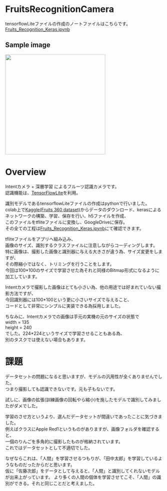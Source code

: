 # FruitsRecognitionCamera
tensorflowLiteファイルの作成のノートファイルはこちらです。  
[Fruits_Recognition_Keras.ipynb](https://github.com/maro-amoeba/FruitsRecognitionCamera/blob/master/Fruits_Recognition_Keras.ipynb)
## Sample image  
<img src="https://user-images.githubusercontent.com/37995730/50756840-db033a80-12a0-11e9-9ef5-e8dab346e86c.png" width="320px">  

# Overview  

Intentカメラ + 深層学習 によるフルーツ認識カメラです。  
認識機能は、[TensorFlowLite](https://codelabs.developers.google.com/codelabs/tensorflow-for-poets-2-tflite/#0)を利用。  


識別モデルであるtensorflowLiteファイルの作成はpythonで行いました。  
colab上で[Kaggle(Fruits 360 dataset)](https://www.kaggle.com/moltean/fruits/home)からデータのダウンロード、kerasによるネットワークの構築、学習、保存を行い、h5ファイルを作成、  
このファイルをtfliteファイルに変換し、GoogleDriveに保存。  
その全ての工程は[Fruits_Recognition_Keras.ipynb](https://github.com/maro-amoeba/FruitsRecognitionCamera/blob/master/Fruits_Recognition_Keras.ipynb)にて確認できます。  
  
tfliteファイルをアプリへ組み込み、  
画像のサイズ、識別するクラスファイルに注意しながらコーディングします。  
特に画像は、撮影した画像と識別器に与える大きさが違う為、サイズ変更をしますが、  
その際縮小ではなく、トリミングを行うことをします。  
今回は100*100のサイズで学習させた為それと同様のBitmap形式になるように加工しています。  

Intentカメラで撮影した画像はとても小さい為、他の用途では好まれていない撮影方法ですが、  
今回識別器には100*100という更に小さいサイズで与えること、  
コードとして非常にシンプルに実装できる為採用しました。  

ちなみに、Intentカメラでの画像は手元の実機の元のサイズの状態で  
width = 135  
height = 240  
でした。224*224というサイズで学習させることもある為、  
別のタスクでは使えない場合もあります。  

# 課題  
データセットの問題になると思いますが、モデルの汎用性が全くありませんでした。  
つまり撮影しても認識できないです。元も子もないです。  

試しに、画像の拡張(訓練画像の回転やら縮小)を施したモデルで識別してみましたがダメでした。  

学習のさせ方というより、選んだデータセットが間違いであったことに気づきました。  
例えばクラスにApple Red1というものがありますが、画像フォルダを確認すると、  
一個のりんごを多角的に撮影したものが格納されています。  
これではデータセットとして不適切でした。  

なぜならこれは、「人間」を学習させるつもりが、「田中太郎」を学習しているようなものだったからだと思います。  
仮に「佐藤次郎」をデータとして与えると、「人間」と識別してくれないモデルが出来上がっています。
より多くの人間の個体を学習させてこそ、「人間」の識別ができる。それと同じことだと考えました。  
